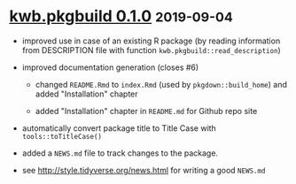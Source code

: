 # [kwb.pkgbuild 0.1.0](https://github.com/KWB-R/kwb.pkgbuild/releases/tag/v0.1.0) <small>2019-09-04</small>

* improved use in case of an existing R package (by reading information from 
DESCRIPTION file with function `kwb.pkgbuild::read_description`)

* improved documentation generation (closes #6)

   +  changed `README.Rmd` to `index.Rmd` (used by `pkgdown::build_home`) and added 
      "Installation" chapter 

   + added "Installation" chapter in `README.md` for Github repo site

* automatically convert package title to Title Case with `tools::toTitleCase()` 

* added a `NEWS.md` file to track changes to the package.

* see http://style.tidyverse.org/news.html for writing a good `NEWS.md`



